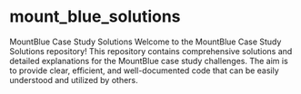 # mount_blue_solutions
MountBlue Case Study Solutions Welcome to the MountBlue Case Study Solutions repository! This repository contains comprehensive solutions and detailed explanations for the MountBlue case study challenges. The aim is to provide clear, efficient, and well-documented code that can be easily understood and utilized by others.
